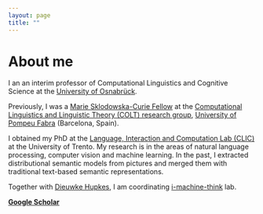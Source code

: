 ```yaml
---
layout: page
title: ""
---
```



# About me

I an an interim professor of Computational Linguistics and Cognitive Science at the [University of Osnabrück](https://www.uni-osnabrueck.de/startseite/).

Previously, I was a [Marie Sklodowska-Curie Fellow](https://ec.europa.eu/research/mariecurieactions/) at the [Computational Linguistics and 
Linguistic Theory (COLT) research group](https://www.upf.edu/web/colt), [University of Pompeu Fabra](https://www.upf.edu/) (Barcelona, Spain).

I obtained my PhD at the [Language, Interaction and Computation Lab (CLIC)](http://clic.cimec.unitn.it/) at the 
University of Trento. My research is in the areas of natural language 
processing, computer vision and machine learning. In the past, I extracted distributional semantic models from pictures and 
merged them with traditional text-based semantic representations. 

Together with 
[Dieuwke Hupkes](http://dieuwkehupkes.nl/),
I am coordinating [i-machine-think](http://i-machine-think.github.io) lab. 

**[Google Scholar](https://scholar.google.com/citations?user=Oyb3NYgAAAAJ&hl=en)**
